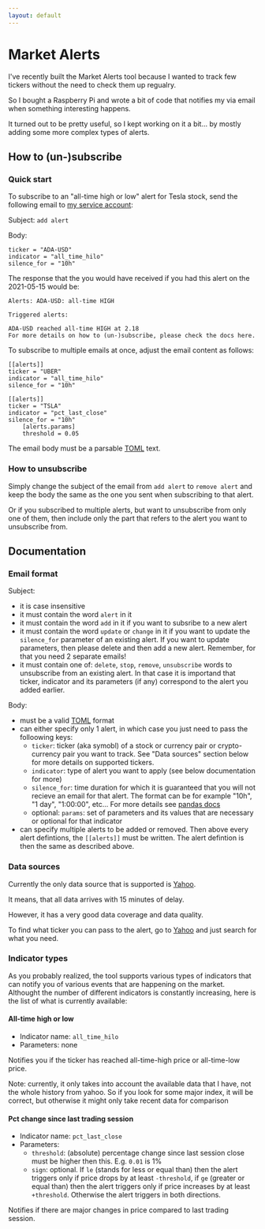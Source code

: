 ```yaml
---
layout: default
---
```


# Market Alerts

I've recently built the Market Alerts tool because I wanted to track few tickers without the need to check them up regualry.

So I bought a Raspberry Pi and wrote a bit of code that notifies my via email when something interesting happens.

It turned out to be pretty useful, so I kept working on it a bit... by mostly adding some more complex types of alerts.

## How to (un-)subscribe

### Quick start

To subscribe to an "all-time high or low" alert for Tesla stock, send the following email to [my service account](mailto:igor.service.acc@gmail.com):

Subject: `add alert`

Body:
```
ticker = "ADA-USD"
indicator = "all_time_hilo"
silence_for = "10h"
```

The response that the you would have received if you had this alert on the 2021-05-15 would be:

`Alerts: ADA-USD: all-time HIGH`

```
Triggered alerts:

ADA-USD reached all-time HIGH at 2.18
For more details on how to (un-)subscribe, please check the docs here.
```


To subscribe to multiple emails at once, adjust the email content as follows:
```
[[alerts]]
ticker = "UBER"
indicator = "all_time_hilo"
silence_for = "10h"

[[alerts]]
ticker = "TSLA"
indicator = "pct_last_close"
silence_for = "10h"
	[alerts.params]
	threshold = 0.05
```

The email body must be a parsable [TOML](https://toml.io) text.

### How to unsubscribe

Simply change the subject of the email from `add alert` to `remove alert` and keep the body the same as the one you sent when subscribing to that alert. 

Or if you subscribed to multiple alerts, but want to unsubscribe from only one of them, then include only the part that refers to the alert you want to unsubscribe from.

## Documentation

### Email format

Subject:
- it is case insensitive
- it must contain the word `alert` in it
- it must contain the word `add` in it if you want to subsribe to a new alert
- it must contain the word `update` or `change` in it if you want to update the `silence_for` parameter of an existing alert. If you want to update parameters, then please delete and then add a new alert. Remember, for that you need 2 separate emails!
- it must contain one of: `delete`, `stop`, `remove`, `unsubscribe` words to unsubscribe from an existing alert. In that case it is importand that ticker, indicator and its parameters (if any) correspond to the alert you added earlier.

Body:
- must be a valid [TOML](https://toml.io) format
- can either specify only 1 alert, in which case you just need to pass the folloowing keys:
	- `ticker`: ticker (aka symobl) of a stock or currency pair or crypto-currency pair you want to track. See "Data sources" section below for more details on supported tickers.
	- `indicator`: type of alert you want to apply (see below documentation for more)
	- `silence_for`: time duration for which it is guaranteed that you will not recieve an email for that alert. The format can be for example "10h", "1 day", "1:00:00", etc... For more details see [pandas docs](https://pandas.pydata.org/pandas-docs/stable/user_guide/timedeltas.html)
	- optional: `params`: set of parameters and its values that are necessary or optional for that indicator
- can specify multiple alerts to be added or removed. Then above every alert defintions, the `[[alerts]]` must be written. The alert defintion is then the same as described above. 

### Data sources

Currently the only data source that is supported is [Yahoo](https://finance.yahoo.com/). 

It means, that all data arrives with 15 minutes of delay.

However, it has a very good data coverage and data quality.

To find what ticker you can pass to the alert, go to [Yahoo](https://finance.yahoo.com/) and just search for what you need.

### Indicator types

As you probably realized, the tool supports various types of indicators that can notify you of various events that are happening on the market.
Althought the number of different indicators is constantly increasing, here is the list of what is currently available:

#### All-time high or low
- Indicator name: `all_time_hilo`
- Parameters: none

Notifies you if the ticker has reached all-time-high price or all-time-low price.

Note: currently, it only takes into account the available data that I have, not the whole history from yahoo. So if you look for some major index, it will be correct, but otherwise it might only take recent data for comparison

#### Pct change since last trading session
- Indicator name: `pct_last_close`
- Parameters:
	- `threshold`: (absolute) percentage change since last session close must be higher then this. E.g. `0.01` is 1%
	- `sign`: optional. If `le` (stands for less or equal than) then the alert triggers only if price drops by at least `-threshold`, if `ge` (greater or equal than) then the alert triggers only if price increases by at least `+threshold`. Otherwise the alert triggers in both directions.

Notifies if there are major changes in price compared to last trading session.